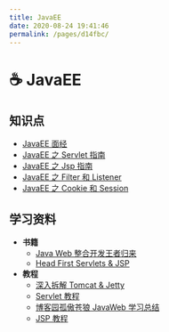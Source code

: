 ```yaml
---
title: JavaEE
date: 2020-08-24 19:41:46
permalink: /pages/d14fbc/
---
```


# ☕ JavaEE

## 知识点

- [JavaEE 面经](01.JavaEE面经.md)
- [JavaEE 之 Servlet 指南](02.JavaEE之Servlet指南.md)
- [JavaEE 之 Jsp 指南](03.JavaEE之Jsp指南.md)
- [JavaEE 之 Filter 和 Listener](04.JavaEE之Filter和Listener.md)
- [JavaEE 之 Cookie 和 Session](05.JavaEE之Cookie和Session.md)

## 学习资料

- **书籍**
  - [Java Web 整合开发王者归来](https://book.douban.com/subject/4189495/)
  - [Head First Servlets & JSP](https://book.douban.com/subject/1942934/)
- **教程**
  - [深入拆解 Tomcat & Jetty](https://time.geekbang.org/column/intro/100027701)
  - [Servlet 教程](https://www.runoob.com/servlet/servlet-tutorial.html)
  - [博客园孤傲苍狼 JavaWeb 学习总结](https://www.cnblogs.com/xdp-gacl/tag/JavaWeb%E5%AD%A6%E4%B9%A0%E6%80%BB%E7%BB%93/)
  - [JSP 教程](https://www.runoob.com/jsp/jsp-tutorial.html)
